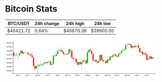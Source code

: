 # Bitcoin Stats

BTC/USDT|24h change|24h high|24h low|
|---|---|---|---|
|$40421.72|0.64%|$40870.36|$39900.00|

<img src="./chart.svg">
